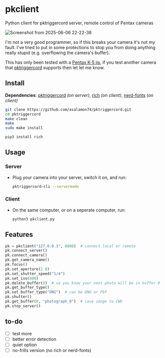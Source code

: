 # pkclient
Python client for pktriggercord server, remote control of Pentax cameras

![Screenshot from 2025-06-06 22-22-38](https://github.com/user-attachments/assets/ea16dd75-bd95-4abf-b697-9579dfe1d321)


I'm not a very good programmer, so if this breaks your camera it's not my fault. I've tried to put in some protections to stop you from doing anything really stupid (e.g. overflowing the camera's buffer).

This has only been tested with a [Pentax K-5 iis](https://www.pentaxforums.com/camerareviews/pentax-k-5-iis.html), if you test another camera that [pktriggercord](https://github.com/asalamon74/pktriggercord?tab=readme-ov-file#cameras) supports then let let me know.

## Install

**Dependencies**: [pktriggercord](https://github.com/asalamon74/pktriggercord) *(on server)*, [rich](https://github.com/Textualize/rich) *(on client)*, [nerd-fonts](https://github.com/ryanoasis/nerd-fonts) *(on client)*
``` bash
git clone https://github.com/asalamon74/pktriggercord.git
cd pktriggercord
make clean
make
sudo make install
```

``` bash
pip3 install rich
```

## Usage

### Server

- Plug your camera into your server, switch it on, and run:

  ``` bash
  pktriggercord-cli --servermode
  ```

### Client

- On the same computer, or on a seperate computer, run:

  ``` bash
  python3 pkclient.py
  ```

## Features

``` python
pk = pkclient("127.0.0.1", 8888)  # connect local or remote
pk.connect_server()
pk.connect_camera()
pk.get_camera_name()
pk.focus()
pk.set_aperture(2.8)
pk.set_shutter_speed("1/4")
pk.set_iso(800)
pk.delete_buffer(0)  # so you know your next photo will be in buffer 0 of 9
pk.get_buffer_type()
pk.set_buffer_type("DNG")  # can be DNG or PEF
pk.shutter()
pk.get_buffer(0, "photograph_0")  # save image to CWD
pk.stop_server()
```

## to-do

- [ ] test more
- [ ] better error detection
- [ ] quiet option
- [ ] no-frills version (no rich or nerd-fonts)

